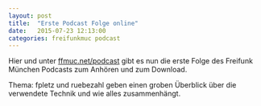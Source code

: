 ```yaml
---
layout: post
title:  "Erste Podcast Folge online"
date:   2015-07-23 12:13:00
categories: freifunkmuc podcast
---
```


Hier und unter [ffmuc.net/podcast][podcast] gibt es nun die erste Folge des 
Freifunk München Podcasts zum Anhören und zum Download.

Thema: fpletz und ruebezahl geben einen groben Überblick über 
die verwendete Technik und wie alles zusammenhängt. 

<audio id="audio_ffmuc-001">
		<source src="https://ffmuc.net/podcast/audio/ffmuc-001.mp3" type="audio/mpeg"></source>
</audio>

<script>
   $('#audio_ffmuc-001').podlovewebplayer({
      title: 'FFMUC-001 Technischer Überblick',
      subtitle: 'Firmware, Gateways, B.A.T.M.A.N. und wie alles zusammenhängt.',
      poster: 'https://ffmuc.net/assets/Ffmuc-logo-250.png',
      chapters: [  {"start":"00:00:00.0", "title": "Begrüßung"},  {"start":"00:01:01.000", "title": "Begriffsklärung"},  {"start":"00:07:31.866", "title": "der Freifunk-Node"},  {"start":"00:12:28.000", "title": "Die Firmware: Gluon"},  {"start":"00:37:01.000", "title": "Das Routingprotokoll: B.A.T.M.A.N."},  {"start":"00:41:04.000", "title": "Die Gateways"},  {"start":"01:02:24.000", "title": "Firmware selber bauen"},  {"start":"01:02:56.000", "title": "Mitmachen, Kontakt"},  {"start":"01:05:00.000", "title": "Ausblick"},  ],
      chaptersVisible: true
   });
</script>
   
[podcast]: http://freifunk-muenchen.de/werbematerial/
